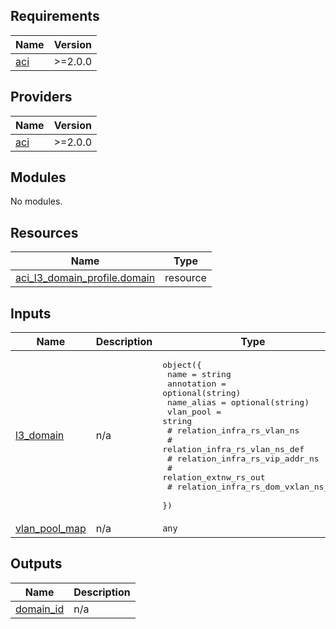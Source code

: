 <!-- BEGIN_TF_DOCS -->
## Requirements

| Name | Version |
|------|---------|
| <a name="requirement_aci"></a> [aci](#requirement\_aci) | >=2.0.0 |

## Providers

| Name | Version |
|------|---------|
| <a name="provider_aci"></a> [aci](#provider\_aci) | >=2.0.0 |

## Modules

No modules.

## Resources

| Name | Type |
|------|------|
| [aci_l3_domain_profile.domain](https://registry.terraform.io/providers/CiscoDevNet/aci/latest/docs/resources/l3_domain_profile) | resource |

## Inputs

| Name | Description | Type | Default | Required |
|------|-------------|------|---------|:--------:|
| <a name="input_l3_domain"></a> [l3\_domain](#input\_l3\_domain) | n/a | <pre>object({<br>    name                                = string<br>    annotation                          = optional(string)<br>    name_alias                          = optional(string)<br>    vlan_pool                           = string<br>    # relation_infra_rs_vlan_ns<br>    # relation_infra_rs_vlan_ns_def<br>    # relation_infra_rs_vip_addr_ns<br>    # relation_extnw_rs_out<br>    # relation_infra_rs_dom_vxlan_ns_def<br>  })</pre> | n/a | yes |
| <a name="input_vlan_pool_map"></a> [vlan\_pool\_map](#input\_vlan\_pool\_map) | n/a | `any` | n/a | yes |

## Outputs

| Name | Description |
|------|-------------|
| <a name="output_domain_id"></a> [domain\_id](#output\_domain\_id) | n/a |
<!-- END_TF_DOCS -->